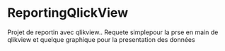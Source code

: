 # ReportingQlickView
Projet de reportin avec qlikview..
Requete simplepour la prse en main de qlikview et quelque graphique pour la presentation des données
